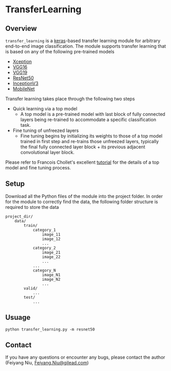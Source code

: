 # TransferLearning

Overview
--------
`transfer_learning` is a [keras](https://keras.io/)-based transfer learning module for arbitrary end-to-end image classification. The module supports transfer learning that is based on any of the following pre-trained models

- [Xception](https://keras.io/applications/#xception)
- [VGG16](https://keras.io/applications/#vgg16)
- [VGG19](https://keras.io/applications/#vgg19)
- [ResNet50](https://keras.io/applications/#resnet50)
- [InceptionV3](https://keras.io/applications/#inceptionv3)
- [MobileNet](https://keras.io/applications/#mobilenet)

Transfer learning takes place through the following two steps

- Quick learning via a top model
    + A top model is a pre-trained model with last block of fully connected layers being re-trained to accommodate a specific classification task.
- Fine tuning of unfreezed layers
    + Fine tuning begins by initializing its weights to those of a top model trained in first step and re-trains those unfreezed layers, typically the final fully connected layer block + its previous adjacent convolutional layer block.
    
Please refer to Francois Chollet's excellent [tutorial](https://blog.keras.io/building-powerful-image-classification-models-using-very-little-data.html) for the details of a top model and fine tuning process.

Setup
-----
Download all the Python files of the module into the project folder. In order for the module to correctly find the data, the following folder structure is required to store the data

```
project_dir/
    data/
        train/
            category_1
                image_11
                image_12
                ...
            category_2
                image_21
                image_22
                ...
            ...
            category_N
                image_N1
                image_N2
                ...
        valid/
            ...
        test/
            ...
```

Usuage
------
```
python transfer_learning.py -m resnet50
```


Contact
-------
If you have any questions or encounter any bugs, please contact the author (Feiyang Niu, Feiyang.Niu@gilead.com)
